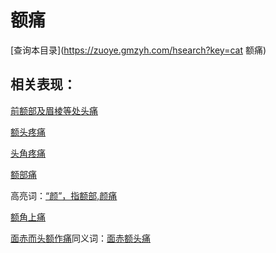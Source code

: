 # 额痛
[查询本目录](https://zuoye.gmzyh.com/hsearch?key=cat 额痛)

## 相关表现：

[前额部及眉棱等处头痛](https://zuoye.gmzyh.com/search?key=前额部及眉棱等处头痛)
[额头疼痛](https://zuoye.gmzyh.com/search?key=额头疼痛)
[头角疼痛](https://zuoye.gmzyh.com/search?key=头角疼痛)
[额部痛](https://zuoye.gmzyh.com/search?key=额部痛)
高亮词：[“颜”，指额部,颜痛](https://zuoye.gmzyh.com/search?key=“颜”，指额部,颜痛)  
[额角上痛](https://zuoye.gmzyh.com/search?key=额角上痛)
[面赤而头额作痛](https://zuoye.gmzyh.com/search?key=面赤而头额作痛)同义词：[面赤额头痛](https://zuoye.gmzyh.com/search?key=面赤额头痛)